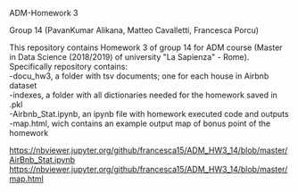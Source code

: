 ADM-Homework 3

Group 14 (PavanKumar Alikana, Matteo Cavalletti, Francesca Porcu)


This repository contains Homework 3 of group 14 for ADM course (Master in Data Science (2018/2019) of university "La Sapienza" - Rome).
<br/>
Specifically repository contains:  <br/>
-docu_hw3, a folder with tsv documents; one for each house in Airbnb dataset <br/> 
-indexes, a folder with all dictionaries needed for the homework saved in .pkl  <br/>
-Airbnb_Stat.ipynb, an ipynb file with homework executed code and outputs  <br/>
-map.html, wich contains an example output map of bonus point of the homework  <br/>

https://nbviewer.jupyter.org/github/francesca15/ADM_HW3_14/blob/master/AirBnb_Stat.ipynb
https://nbviewer.jupyter.org/github/francesca15/ADM_HW3_14/blob/master/map.html
